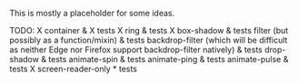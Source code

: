 This is mostly a placeholder for some ideas.  

TODO: 
    X container & X tests 
    X ring & tests
    X box-shadow & tests
    filter (but possibly as a function/mixin) & tests
    backdrop-filter (which will be difficult as neither Edge nor Firefox support backdrop-filter natively) & tests
    drop-shadow & tests
    animate-spin & tests
    animate-ping & tests
    animate-pulse & tests
    X screen-reader-only * tests
